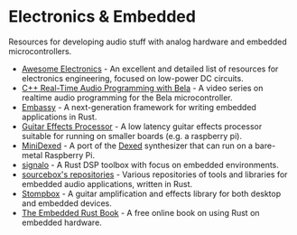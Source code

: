 # Electronics & Embedded

Resources for developing audio stuff with analog hardware and embedded microcontrollers.

- [Awesome Electronics](https://github.com/kitspace/awesome-electronics) - An excellent and detailed list of resources for electronics engineering, focused on low-power DC circuits.
- [C++ Real-Time Audio Programming with Bela](https://www.youtube.com/playlist?list=PLCrgFeG6pwQmdbB6l3ehC8oBBZbatVoz3) - A video series on realtime audio programming for the Bela microcontroller.
- [Embassy](https://github.com/embassy-rs/embassy) - A next-generation framework for writing embedded applications in Rust.
- [Guitar Effects Processor](https://github.com/Quinny/GuitarEffects) - A low latency guitar effects processor suitable for running on smaller boards (e.g. a raspberry pi).
- [MiniDexed](https://github.com/probonopd/MiniDexed) - A port of the [Dexed](https://github.com/asb2m10/dexed) synthesizer that can run on a bare-metal Raspberry Pi.
- [signalo](https://github.com/signalo/signalo) - A Rust DSP toolbox with focus on embedded environments.
- [sourcebox's repositories](https://github.com/sourcebox?tab=repositories) - Various repositories of tools and libraries for embedded audio applications, written in Rust.
- [Stompbox](https://github.com/mikeoliphant/stompbox) - A guitar amplification and effects library for both desktop and embedded devices.
- [The Embedded Rust Book](https://docs.rust-embedded.org/book/) - A free online book on using Rust on embedded hardware.
